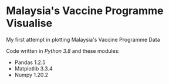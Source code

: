 # Malaysia's Vaccine Programme Visualise

My first attempt in plotting Malaysia's Vaccine Programme Data

Code written in *Python 3.8* and these modules:
- Pandas 1.2.5
- Matplotlib 3.3.4
- Numpy 1.20.2


